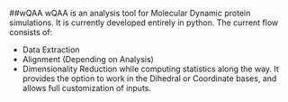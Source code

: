 ##wQAA
wQAA is an analysis tool for Molecular Dynamic protein simulations.  It is currently developed entirely in python.  The current flow consists of:
* Data Extraction
* Alignment (Depending on Analysis)
* Dimensionality Reduction
while computing statistics along the way.  It provides the option to work in the Dihedral or Coordinate bases, and allows full customization of inputs.
